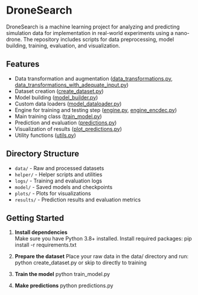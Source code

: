 # DroneSearch

DroneSearch is a machine learning project for analyzing and predicting simulation data for implementation in real-world experiments using a nano-drone. 
The repository includes scripts for data preprocessing, model building, training, evaluation, and visualization.

## Features

- Data transformation and augmentation ([data_transformations.py](data_transformations.py), [data_transformations_with_adequate_input.py](data_transformations_with_adequate_input.py))
- Dataset creation ([create_dataset.py](create_dataset.py))
- Model building ([model_builder.py](model_builder.py))
- Custom data loaders ([model_dataloader.py](model_dataloader.py))
- Engine for training and testing step ([engine.py](engine.py), [engine_encdec.py](engine_encdec.py))
- Main training class ([train_model.py](train_model.py))
- Prediction and evaluation ([predictions.py](predictions.py))
- Visualization of results ([plot_predictions.py](plot_predictions.py))
- Utility functions ([utils.py](utils.py))

## Directory Structure

- `data/` - Raw and processed datasets
- `helper/` - Helper scripts and utilities
- `logs/` - Training and evaluation logs
- `model/` - Saved models and checkpoints
- `plots/` - Plots for visualizations
- `results/` - Prediction results and evaluation metrics

## Getting Started

1. **Install dependencies**  
   Make sure you have Python 3.8+ installed. Install required packages:
   pip install -r requirements.txt

2. **Prepare the dataset**
    Place your raw data in the data/ directory and run:
    python create_dataset.py
    or skip to directly to training

3. **Train the model**
    python train_model.py

4. **Make predictions**
    python predictions.py

